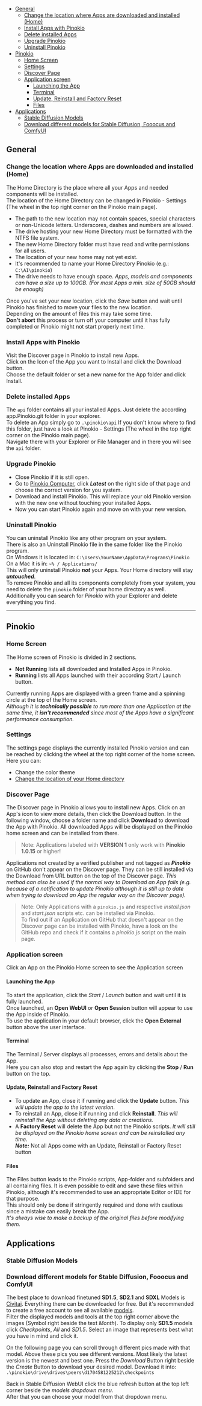 






- [General](#general)
  - [Change the location where Apps are downloaded and installed (Home)](#change-the-location-where-apps-are-downloaded-and-installed-home)
  - [Install Apps with Pinokio](#install-apps-with-pinokio)
  - [Delete installed Apps](#delete-installed-apps)
  - [Upgrade Pinokio](#upgrade-pinokio)
  - [Uninstall Pinokio](#uninstall-pinokio)
- [Pinokio](#pinokio)
  - [Home Screen](#home-screen)
  - [Settings](#settings)
  - [Discover Page](#discover-page)
  - [Application screen](#application-screen)
    - [Launching the App](#launching-the-app)
    - [Terminal](#terminal)
    - [Update, Reinstall and Factory Reset](#update-reinstall-and-factory-reset)
    - [Files](#files)
- [Applications](#applications)
  - [Stable Diffusion Models](#stable-diffusion-models)
  - [Download different models for Stable Diffusion, Fooocus and ComfyUI](#download-different-models-for-stable-diffusion-fooocus-and-comfyui)

## General

### Change the location where Apps are downloaded and installed (Home)

The Home Directory is the place where all your Apps and needed components will be installed.  
The location of the Home Directory can be changed in Pinokio - Settings (The wheel in the top right corner on the Pinokio main page).

- The path to the new location may not contain spaces, special characters or non-Unicode letters. Underscores, dashes and numbers are allowed.
- The drive hosting your new Home Directory must be formatted with the NTFS file system.
- The new Home Directory folder must have read and write permissions for all users.
- The location of your new home may not yet exist.
- It's recommended to name your Home Directory Pinokio (e.g.: `C:\AI\pinokio`)
- The drive needs to have enough space. *Apps, models and components can have a size up to 100GB. (For most Apps a min. size of 50GB should be enough)*

Once you've set your new location, click the *Save* button and wait until Pinokio has finished to move your files to the new location.  
Depending on the amount of files this may take some time.  
**Don't abort** this process or turn off your computer until it has fully completed or Pinokio might not start properly next time.

### Install Apps with Pinokio

Visit the Discover page in Pinokio to install new Apps.  
Click on the Icon of the App you want to Install and click the Download button.  
Choose the default folder or set a new name for the App folder and click Install.

### Delete installed Apps

The `api`  folder contains all your installed Apps. Just delete the according app.Pinokio.git folder in your explorer.  
To delete an App simply go to `.\pinokio\api` If you don't know where to find this folder, just have a look at Pinokio - Settings (The wheel in the top right corner on the Pinokio main page).  
Navigate there with your Explorer or File Manager and in there you will see the `api` folder.

### Upgrade Pinokio

- Close Pinokio if it is still open.
- Go to [Pinokio Computer](https://github.com/pinokiocomputer/pinokio), click ***Latest*** on the right side of that page and choose the correct version for you system.
- Download and install Pinokio. This will replace your old Pinokio version with the new one without touching your installed Apps.
- Now you can start Pinokio again and move on with your new version.

### Uninstall Pinokio

You can uninstall Pinokio like any other program on your system.  
There is also an Uninstall Pinokio file in the same folder like the Pinokio program.  
On Windows it is located in: `C:\Users\YourName\AppData\Programs\Pinokio`  
On a Mac it is in: `~% / Applications/`  
This will only uninstall Pinokio ***not*** your Apps. Your Home directory will stay ***untouched***.  
To remove Pinokio and all its components completely from your system, you need to delete the `pinokio` folder of your home directory as well. Additionally you can search for *Pinokio* with your Explorer and delete everything you find.

---

## Pinokio

### Home Screen

The Home screen of Pinokio is divided in 2 sections.  

- **Not Running** lists all downloaded and Installed Apps in Pinokio.  
- **Running** lists all Apps launched with their according Start / Launch button.

Currently running Apps are displayed with a green frame and a spinning circle at the top of the Home screen.  
*Although it is **technically possible** to run more than one Application at the same time, it **isn't recommended** since most of the Apps have a significant performance consumption.*

### Settings

The settings page displays the currently installed Pinokio version and can be reached by clicking the wheel at the top right corner of the home screen.
Here you can:

- Change the color theme
- [Change the location of your Home directory](./HowTo.md#change-the-location-where-apps-are-downloaded-and-installed-home)

### Discover Page

The Discover page in Pinokio allows you to install new Apps. Click on an App's icon to view more details, then click the Download button. In the following window, choose a folder name and click **Download** to download the App with Pinokio.
All downloaded Apps will be displayed on the Pinokio home screen and can be installed from there.
> Note: Applications labeled with **VERSION 1** only work with **Pinokio 1.0.15** or higher!

Applications not created by a verified publisher and not tagged as ***Pinokio*** on GitHub don't appear on the Discover page. They can be still installed via the Download from URL button on the top of the Discover page.
*This method can also be used if the normal way to Download an App fails (e.g. because of a notification to update Pinokio although it is still up to date when trying to download an App the regular way on the Discover page).*  
> Note: Only Applications with a `pinokio.js` and respective *install.json* and *start.json* scripts etc. can be installed via Pinokio.  
To find out if an Application on GitHub that doesn't appear on the Discover page can be installed with Pinokio, have a look on the GitHub repo and check if it contains a *pinokio.js* script on the main page.  

### Application screen

Click an App on the Pinokio Home screen to see the Application screen

#### Launching the App

To start the application, click the *Start* / *Launch* button and wait until it is fully launched.  
Once launched, an **Open WebUI** or **Open Session** button will appear to use the App inside of Pinokio.  
To use the application in your default browser, click the **Open External** button above the user interface.

#### Terminal

The Terminal / Server displays all processes, errors and details about the App.  
Here you can also stop and restart the App again by clicking the **Stop** / **Run** button on the top.

#### Update, Reinstall and Factory Reset

- To update an App, close it if running and click the **Update** button. *This will update the app to the latest version.*  
- To reinstall an App, close it if running and click **Reinstall**. *This will reinstall the App without deleting any data or creations.*  
- A **Factory Reset** will delete the App but not the Pinokio scripts. *It will still be displayed on the Pinokio home screen and can be reinstalled any time.*  
***Note:*** Not all Apps come with an Update, Reinstall or Factory Reset button

#### Files

The Files button leads to the Pinokio scripts, App-folder and subfolders and all containing files. It is even possible to edit and save these files within Pinokio, although it's recommended to use an appropriate Editor or IDE for that purpose.  
This should only be done if stringently required and done with cautious since a mistake can easily break the App.  
*It's always wise to make a backup of the original files before modifying them.*

## Applications

### Stable Diffusion Models

### Download different models for Stable Diffusion, Fooocus and ComfyUI

The best place to download finetuned **SD1.5**, **SD2.1** and **SDXL** Models is [Civitai](https://civitai.com).
Everything there can be downloaded for free. But it's recommended to create a free account to see all available [models](https://civitai.com/models).  
Filter the displayed models and tools at the top right corner above the images (Symbol right beside the text *Month*). To display only **SD1.5** models click *Checkpoints*, *All* and *SD1.5*.
Select an image that represents best what you have in mind and click it.

On the following page you can scroll through different pics made with that model.
Above these pics you see different versions. Most likely the latest version is the newest and best one.
Press the *Download* Button right beside the *Create* Button to download your desired model.
Download it into:  `.\pinokio\drive\drives\peers\d1704581225212\checkpoints`

Back in Stable Diffusion WebUI click the blue refresh button at the top left corner beside the *models dropdown menu*.  
After that you can choose your model from that dropdown menu.
